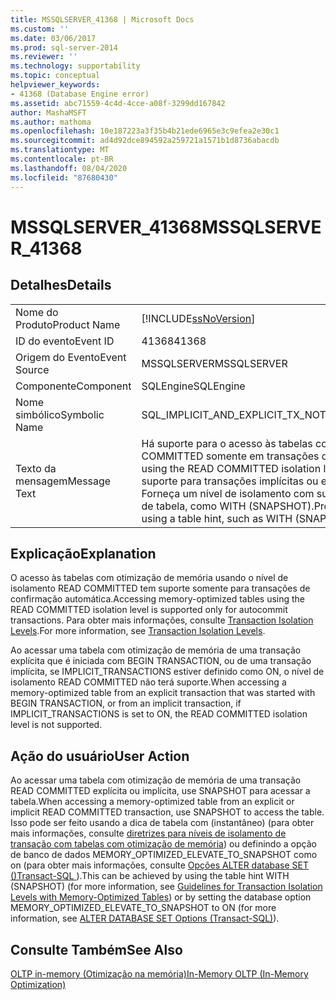 ```yaml
---
title: MSSQLSERVER_41368 | Microsoft Docs
ms.custom: ''
ms.date: 03/06/2017
ms.prod: sql-server-2014
ms.reviewer: ''
ms.technology: supportability
ms.topic: conceptual
helpviewer_keywords:
- 41368 (Database Engine error)
ms.assetid: abc71559-4c4d-4cce-a08f-3299dd167842
author: MashaMSFT
ms.author: mathoma
ms.openlocfilehash: 10e187223a3f35b4b21ede6965e3c9efea2e30c1
ms.sourcegitcommit: ad4d92dce894592a259721a1571b1d8736abacdb
ms.translationtype: MT
ms.contentlocale: pt-BR
ms.lasthandoff: 08/04/2020
ms.locfileid: "87680430"
---
```

# <a name="mssqlserver_41368"></a><span data-ttu-id="a4533-102">MSSQLSERVER_41368</span><span class="sxs-lookup"><span data-stu-id="a4533-102">MSSQLSERVER_41368</span></span>
    
## <a name="details"></a><span data-ttu-id="a4533-103">Detalhes</span><span class="sxs-lookup"><span data-stu-id="a4533-103">Details</span></span>  
  
|||  
|-|-|  
|<span data-ttu-id="a4533-104">Nome do Produto</span><span class="sxs-lookup"><span data-stu-id="a4533-104">Product Name</span></span>|[!INCLUDE[ssNoVersion](../../includes/ssnoversion-md.md)]|  
|<span data-ttu-id="a4533-105">ID do evento</span><span class="sxs-lookup"><span data-stu-id="a4533-105">Event ID</span></span>|<span data-ttu-id="a4533-106">41368</span><span class="sxs-lookup"><span data-stu-id="a4533-106">41368</span></span>|  
|<span data-ttu-id="a4533-107">Origem do Evento</span><span class="sxs-lookup"><span data-stu-id="a4533-107">Event Source</span></span>|<span data-ttu-id="a4533-108">MSSQLSERVER</span><span class="sxs-lookup"><span data-stu-id="a4533-108">MSSQLSERVER</span></span>|  
|<span data-ttu-id="a4533-109">Componente</span><span class="sxs-lookup"><span data-stu-id="a4533-109">Component</span></span>|<span data-ttu-id="a4533-110">SQLEngine</span><span class="sxs-lookup"><span data-stu-id="a4533-110">SQLEngine</span></span>|  
|<span data-ttu-id="a4533-111">Nome simbólico</span><span class="sxs-lookup"><span data-stu-id="a4533-111">Symbolic Name</span></span>|<span data-ttu-id="a4533-112">SQL_IMPLICIT_AND_EXPLICIT_TX_NOT_SUPPORTED</span><span class="sxs-lookup"><span data-stu-id="a4533-112">SQL_IMPLICIT_AND_EXPLICIT_TX_NOT_SUPPORTED</span></span>|  
|<span data-ttu-id="a4533-113">Texto da mensagem</span><span class="sxs-lookup"><span data-stu-id="a4533-113">Message Text</span></span>|<span data-ttu-id="a4533-114">Há suporte para o acesso às tabelas com otimização de memória usando o nível de isolamento READ COMMITTED somente em transações de confirmação automática.</span><span class="sxs-lookup"><span data-stu-id="a4533-114">Accessing memory optimized tables using the READ COMMITTED isolation level is supported only for autocommit transactions.</span></span> <span data-ttu-id="a4533-115">Ele não tem suporte para transações implícitas ou explícitas.</span><span class="sxs-lookup"><span data-stu-id="a4533-115">It is not supported for explicit or implicit transactions.</span></span> <span data-ttu-id="a4533-116">Forneça um nível de isolamento com suporte para a tabela com otimização de memória usando uma dica de tabela, como WITH (SNAPSHOT).</span><span class="sxs-lookup"><span data-stu-id="a4533-116">Provide a supported isolation level for the memory optimized table using a table hint, such as WITH (SNAPSHOT).</span></span>|  
  
## <a name="explanation"></a><span data-ttu-id="a4533-117">Explicação</span><span class="sxs-lookup"><span data-stu-id="a4533-117">Explanation</span></span>  
 <span data-ttu-id="a4533-118">O acesso às tabelas com otimização de memória usando o nível de isolamento READ COMMITTED tem suporte somente para transações de confirmação automática.</span><span class="sxs-lookup"><span data-stu-id="a4533-118">Accessing memory-optimized tables using the READ COMMITTED isolation level is supported only for autocommit transactions.</span></span> <span data-ttu-id="a4533-119">Para obter mais informações, consulte [Transaction Isolation Levels](../../database-engine/transaction-isolation-levels.md).</span><span class="sxs-lookup"><span data-stu-id="a4533-119">For more information, see [Transaction Isolation Levels](../../database-engine/transaction-isolation-levels.md).</span></span>  
  
 <span data-ttu-id="a4533-120">Ao acessar uma tabela com otimização de memória de uma transação explícita que é iniciada com BEGIN TRANSACTION, ou de uma transação implícita, se IMPLICIT_TRANSACTIONS estiver definido como ON, o nível de isolamento READ COMMITTED não terá suporte.</span><span class="sxs-lookup"><span data-stu-id="a4533-120">When accessing a memory-optimized table from an explicit transaction that was started with BEGIN TRANSACTION, or from an implicit transaction, if IMPLICIT_TRANSACTIONS is set to ON, the READ COMMITTED isolation level is not supported.</span></span>  
  
## <a name="user-action"></a><span data-ttu-id="a4533-121">Ação do usuário</span><span class="sxs-lookup"><span data-stu-id="a4533-121">User Action</span></span>  
 <span data-ttu-id="a4533-122">Ao acessar uma tabela com otimização de memória de uma transação READ COMMITTED explícita ou implícita, use SNAPSHOT para acessar a tabela.</span><span class="sxs-lookup"><span data-stu-id="a4533-122">When accessing a memory-optimized table from an explicit or implicit READ COMMITTED transaction, use SNAPSHOT to access the table.</span></span> <span data-ttu-id="a4533-123">Isso pode ser feito usando a dica de tabela com (instantâneo) (para obter mais informações, consulte [diretrizes para níveis de isolamento de transação com tabelas com otimização de memória](../in-memory-oltp/memory-optimized-tables.md)) ou definindo a opção de banco de dados MEMORY_OPTIMIZED_ELEVATE_TO_SNAPSHOT como on (para obter mais informações, consulte [Opções ALTER database SET &#40;&#41;Transact-SQL ](/sql/t-sql/statements/alter-database-transact-sql-set-options)).</span><span class="sxs-lookup"><span data-stu-id="a4533-123">This can be achieved by using the table hint WITH (SNAPSHOT) (for more information, see [Guidelines for Transaction Isolation Levels with Memory-Optimized Tables](../in-memory-oltp/memory-optimized-tables.md)) or by setting the database option MEMORY_OPTIMIZED_ELEVATE_TO_SNAPSHOT to ON (for more information, see [ALTER DATABASE SET Options &#40;Transact-SQL&#41;](/sql/t-sql/statements/alter-database-transact-sql-set-options)).</span></span>  
  
## <a name="see-also"></a><span data-ttu-id="a4533-124">Consulte Também</span><span class="sxs-lookup"><span data-stu-id="a4533-124">See Also</span></span>  
 [<span data-ttu-id="a4533-125">OLTP in-memory &#40;Otimização na memória&#41;</span><span class="sxs-lookup"><span data-stu-id="a4533-125">In-Memory OLTP &#40;In-Memory Optimization&#41;</span></span>](../in-memory-oltp/in-memory-oltp-in-memory-optimization.md)  
  
  
